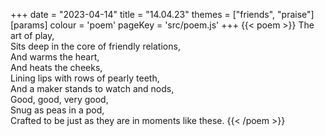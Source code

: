 +++
date = "2023-04-14"
title = "14.04.23"
themes = ["friends", "praise"]
[params]
  colour = 'poem'
  pageKey = 'src/poem.js'
+++
{{< poem >}}
The art of play,  
Sits deep in the core of friendly relations,  
And warms the heart,  
And heats the cheeks,  
Lining lips with rows of pearly teeth,  
And a maker stands to watch and nods,  
Good, good, very good,  
Snug as peas in a pod,  
Crafted to be just as they are in moments like these.
{{< /poem >}}
